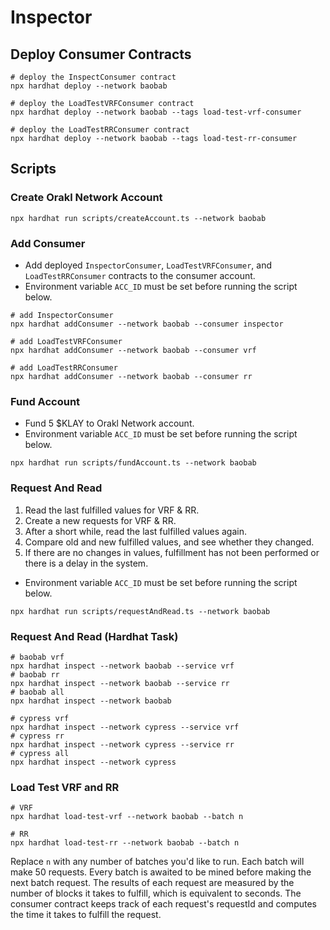 # Inspector

## Deploy Consumer Contracts

```shell
# deploy the InspectConsumer contract
npx hardhat deploy --network baobab

# deploy the LoadTestVRFConsumer contract
npx hardhat deploy --network baobab --tags load-test-vrf-consumer

# deploy the LoadTestRRConsumer contract
npx hardhat deploy --network baobab --tags load-test-rr-consumer
```

## Scripts

### Create Orakl Network Account

```shell
npx hardhat run scripts/createAccount.ts --network baobab
```

### Add Consumer

- Add deployed `InspectorConsumer`, `LoadTestVRFConsumer`, and `LoadTestRRConsumer` contracts to the consumer account.
- Environment variable `ACC_ID` must be set before running the script below.

```shell
# add InspectorConsumer
npx hardhat addConsumer --network baobab --consumer inspector

# add LoadTestVRFConsumer
npx hardhat addConsumer --network baobab --consumer vrf

# add LoadTestRRConsumer
npx hardhat addConsumer --network baobab --consumer rr
```

### Fund Account

- Fund 5 $KLAY to Orakl Network account.
- Environment variable `ACC_ID` must be set before running the script below.

```shell
npx hardhat run scripts/fundAccount.ts --network baobab
```

### Request And Read

1. Read the last fulfilled values for VRF & RR.
2. Create a new requests for VRF & RR.
3. After a short while, read the last fulfilled values again.
4. Compare old and new fulfilled values, and see whether they changed.
5. If there are no changes in values, fulfillment has not been performed or there is a delay in the system.

- Environment variable `ACC_ID` must be set before running the script below.

```shell
npx hardhat run scripts/requestAndRead.ts --network baobab
```

### Request And Read (Hardhat Task)

```shell
# baobab vrf
npx hardhat inspect --network baobab --service vrf
# baobab rr
npx hardhat inspect --network baobab --service rr
# baobab all
npx hardhat inspect --network baobab

# cypress vrf
npx hardhat inspect --network cypress --service vrf
# cypress rr
npx hardhat inspect --network cypress --service rr
# cypress all
npx hardhat inspect --network cypress
```

### Load Test VRF and RR

```shell
# VRF
npx hardhat load-test-vrf --network baobab --batch n

# RR
npx hardhat load-test-rr --network baobab --batch n
```

Replace `n` with any number of batches you'd like to run. Each batch will make 50 requests. Every batch is awaited to be mined before making the next batch request. The results of each request are measured by the number of blocks it takes to fulfill, which is equivalent to seconds. The consumer contract keeps track of each request's requestId and computes the time it takes to fulfill the request.
